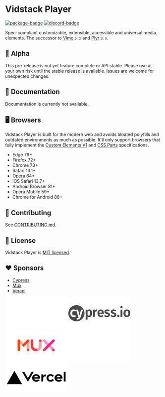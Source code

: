 # Vidstack Player

[![package-badge]][package]
[![discord-badge]][discord]

Spec-compliant customizable, extensible, accessible and universal media elements. The successor to
[Vime][vime] `5.x` and [Plyr][plyr] `3.x`.

## 🚨 Alpha

This pre-release is not yet feature complete or API stable. Please use at your own risk until the
stable release is available. Issues are welcome for unexpected changes.

## 📖 Documentation

Documentation is currently not available.

## 🖥️ Browsers

Vidstack Player is built for the modern web and avoids bloated polyfills and outdated environments
as much as possible. It'll only support browsers that fully implement the
[Custom Elements V1][caniuse-custom-el-v1] and [CSS Parts][caniuse-css-parts] specifications.

- Edge 79+
- Firefox 72+
- Chrome 73+
- Safari 13.1+
- Opera 64+
- iOS Safari 13.7+
- Android Browser 81+
- Opera Mobile 59+
- Chrome for Android 88+

[caniuse-custom-el-v1]: https://caniuse.com/custom-elementsv1
[caniuse-css-parts]: https://caniuse.com/mdn-css_selectors_part

## 🔨 Contributing

See [CONTRIBUTING.md](./.github/CONTRIBUTING.md).

## 📝 License

Vidstack Player is [MIT licensed](./LICENSE).

## ❤️ Sponsors

- [Cypress](https://www.cypress.io)
- [Mux](https://mux.com)
- [Vercel](https://vercel.com)

![Cypress](./assets/cypress-light.png#gh-dark-mode-only)
![Cypress](./assets/cypress-dark.png#gh-light-mode-only)
![Mux](./assets/mux.png)
![Vercel](./assets/vercel-light.png#gh-dark-mode-only)
![Vercel](./assets/vercel-dark.png#gh-light-mode-only)

[vime]: https://github.com/vime-js/vime
[plyr]: https://github.com/sampotts/plyr
[package]: https://www.npmjs.com/package/@vidstack/player
[package-badge]: https://img.shields.io/npm/v/@vidstack/player/latest
[discord]: https://discord.com/invite/7RGU7wvsu9
[discord-badge]: https://img.shields.io/discord/742612686679965696?color=%235865F2&label=%20&logo=discord&logoColor=white
